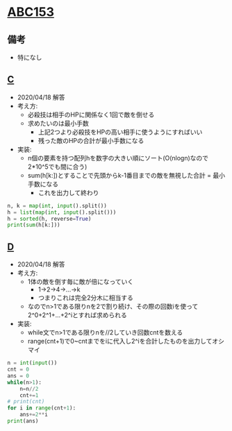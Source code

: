 # [ABC153](https://atcoder.jp/contests/abc153/tasks)

## 備考

- 特になし

## [C](https://atcoder.jp/contests/abc153/tasks/abc153_c)

- 2020/04/18 解答
- 考え方:
  - 必殺技は相手のHPに関係なく1回で敵を倒せる
  - 求めたいのは最小手数
    - 上記2つより必殺技をHPの高い相手に使うようにすればいい
    - 残った敵のHPの合計が最小手数になる
- 実装:
  - n個の要素を持つ配列hを数字の大きい順にソート(O(nlogn)なので2*10^5でも間に合う)
  - sum(h[k:])とすることで先頭からk-1番目までの敵を無視した合計 = 最小手数になる
    - これを出力して終わり

``` python
n, k = map(int, input().split())
h = list(map(int, input().split()))
h = sorted(h, reverse=True)
print(sum(h[k:]))
```

## [D](https://atcoder.jp/contests/abc153/tasks/abc153_d)

- 2020/04/18 解答
- 考え方:
  - 1体の敵を倒す毎に敵が倍になっていく
    - 1->2->4->...->k
    - つまりこれは完全2分木に相当する
  - なのでn>1である限りnを2で割り続け、その際の回数iを使って2^0+2^1+...+2^iとすれば求められる
- 実装:
  - while文でn>1である限りnを//2していき回数cntを数える
  - range(cnt+1)で0~cntまでをiに代入し2^iを合計したものを出力してオシマイ

```python
n = int(input())
cnt = 0
ans = 0
while(n>1):
    n=n//2
    cnt+=1
# print(cnt)
for i in range(cnt+1):
    ans+=2**i
print(ans)
```
